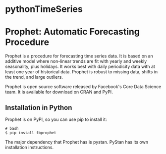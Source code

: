 # pythonTimeSeries

# Prophet: Automatic Forecasting Procedure

Prophet is a procedure for forecasting time series data. It is based on an additive model where non-linear trends are fit with yearly and weekly seasonality, plus holidays. It works best with daily periodicity data with at least one year of historical data. Prophet is robust to missing data, shifts in the trend, and large outliers.

Prophet is open source software released by Facebook's Core Data Science team. It is available for download on CRAN and PyPI.

## Installation in Python

Prophet is on PyPI, so you can use pip to install it:
```
# bash
$ pip install fbprophet
```
The major dependency that Prophet has is pystan. PyStan has its own installation instructions.
